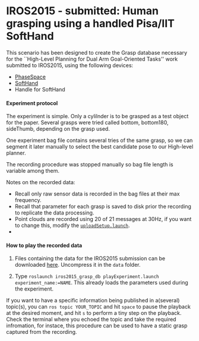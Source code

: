 # IROS2015 - submitted: Human grasping using a handled Pisa/IIT SoftHand

This scenario has been designed to create the Grasp database necessary for the ``High-Level Planning for Dual Arm Goal-Oriented Tasks'' work submitted to IROS2015,  using the following devices:
* [PhaseSpace](http://www.phasespace.com/)
* [SoftHand](http://www.qbrobotics.com/#!softhand/c1njg)
* Handle for SoftHand


#### Experiment protocol


The experiment is simple. Only a cylilnder is to be grasped as a test object for the paper. Several grasps were tried called bottom, bottom180, sideThumb, depending on the grasp used. 

One experiment bag file contains several tries of the same grasp, so we can segment it later manually to select the best candidate pose to our High-level planner.

The recording procedure was stopped manually so bag file length is variable among them.

Notes on the recorded data:
 - Recall only raw sensor data is recorded in the bag files at their max frequency. 
 - Recall that parameter for each grasp is saved to disk prior the recording to replicate the data processing. 
 - Point clouds are recorded using 20 of 21 messages at 30Hz, if you want to change this, modify the [`uploadSetup.launch`](scenario1/launch/uploadSetup.launch).
 - 

#### How to play the recorded data

1. Files containing the data for the IROS2015 submission can be downloaded [here](http://131.114.31.70:8080/share.cgi?ssid=0X5QnTM&fid=0X5QnTM&ep=LS0tLQ==). Uncompress it in the `data` folder.

2. Type `roslaunch iros2015_grasp_db playExperiment.launch experiment_name:=NAME`. This already loads the parameters used during the experiment.

If you want to have a specific information being published in a(several) topic(s), you can `ros topic YOUR_TOPIC` and hit `space` to pause the playback at the desired moment, and hit `s` to perform a tiny step on the playback. Check the terminal where you echoed the topic and take the required infromation, for instace, this procedure can be used to have a static grasp captured from the recording.
